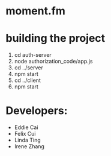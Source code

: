# moment.fm

# building the project
1. cd auth-server
2. node authorization_code/app.js
3. cd ../server
4. npm start
5. cd ../client
6. npm start


# Developers:
- Eddie Cai
- Felix Cui
- Linda Ting
- Irene Zhang
